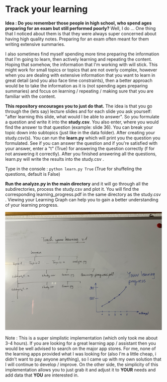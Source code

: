 # Track your learning

**Idea : Do you remember those people in high school, who spend ages preparing for an exam but still performed poorly?** Well, I do ... One thing that I noticed about them is that they were always super concerned about having high quality notes. Preparing for an exam often meant for them writing extensive summaries.  

I also sometimes find myself spending more time preparing the information that I'm going to learn, then actively learning and repeating the content. Hoping that somehow, the information that I'm working with will stick. This might work for small topics or topics that are not overly complex, however when you are dealing with extensive information that you want to learn in great detail (and you also face time constraints), then a better approach would be to take the information as it is (not spending ages preparing summaries) and focus on learning / repeating / making sure that you are familiar with the content.

**This repository encourages you to just do that.** The idea is that you go through the (lets say) lecture slides and for each slide you ask yourself: "after learning this slide, what would I be able to answer". So you formulate a question and write it into the **study.csv**. You also enter, where you would find the answer to that question (example: slide 36). You can break your topic down into subtopics (just like in the data folder). After creating your study.csv(s). You can run the **learn.py** which will print you the question you formulated. See if you can answer the question and if you're satisfied with your answer, enter a "t" (True) for answering the question correctly (f for not answering it correctly). After you finished answering all the questions, learn.py will write the results into the study.csv . 

Type in the console : `python learn.py True` (True for shuffeling the questions, default is False)

**Run the analyze.py in the main directory** and it will go through all the subdirectories, process the study.csv and plot it. You will find the corresponding learning_progress.pdf in the same directory as the study.csv . Viewing your Learning Graph can help you to gain a better understanding of your learning progress. 

<img src="img/idea_.JPG">

Note : This is a super simplistic implementation (which only took me about 3-4 hours). If you are looking for a great learning app / assistant then you would be well advised to search on the major app stores. For me, none of the learning apps provided what I was looking for (also I'm a little cheap, i didn't want to pay anyone anything), so I came up with my own solution that I will continue to develop / improve. On the other side, the simplicity of this implementation allows you to just grab it and adjust it to **YOUR** needs and add data that **YOU** are interested in. 
